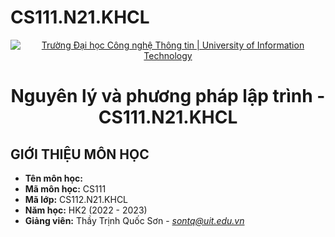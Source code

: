 # CS111.N21.KHCL
<!-- Banner -->
<p align="center">
  <a href="https://www.uit.edu.vn/" title="Trường Đại học Công nghệ Thông tin" style="border: none;">
    <img src="https://i.imgur.com/WmMnSRt.png" alt="Trường Đại học Công nghệ Thông tin | University of Information Technology">
  </a>
</p>

<!-- Title -->
<h1 align="center"><b>Nguyên lý và phương pháp lập trình - CS111.N21.KHCL</b></h1>


## GIỚI THIỆU MÔN HỌC
* **Tên môn học:** 
* **Mã môn học:** CS111
* **Mã lớp:** CS112.N21.KHCL
* **Năm học:** HK2 (2022 - 2023)
* **Giảng viên:** Thầy Trịnh Quốc Sơn - *sontq@uit.edu.vn*

